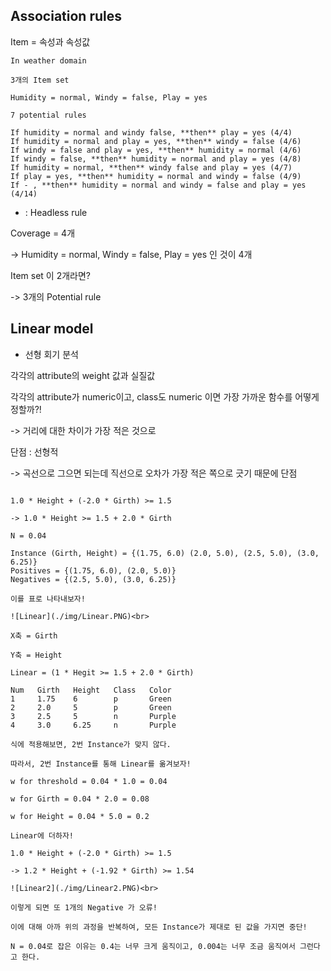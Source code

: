 ## Association rules

Item = 속성과 속성값

~~~
In weather domain

3개의 Item set

Humidity = normal, Windy = false, Play = yes

7 potential rules

If humidity = normal and windy false, **then** play = yes (4/4)
If humidity = normal and play = yes, **then** windy = false (4/6)
If windy = false and play = yes, **then** humidity = normal (4/6)
If windy = false, **then** humidity = normal and play = yes (4/8)
If humidity = normal, **then** windy false and play = yes (4/7)
If play = yes, **then** humidity = normal and windy = false (4/9)
If - , **then** humidity = normal and windy = false and play = yes (4/14)

~~~

- : Headless rule

Coverage = 4개 

-> Humidity = normal, Windy = false, Play = yes 인 것이 4개

Item set 이 2개라면?

-> 3개의 Potential rule

## Linear model

- 선형 회기 분석

각각의 attribute의 weight 값과 실질값

각각의 attribute가 numeric이고, class도 numeric 이면 가장 가까운 함수를 어떻게 정할까?!

-> 거리에 대한 차이가 가장 적은 것으로

단점 : 선형적

-> 곡선으로 그으면 되는데 직선으로 오차가 가장 적은 쪽으로 긋기 때문에 단점

~~~

1.0 * Height + (-2.0 * Girth) >= 1.5

-> 1.0 * Height >= 1.5 + 2.0 * Girth

N = 0.04

Instance (Girth, Height) = {(1.75, 6.0) (2.0, 5.0), (2.5, 5.0), (3.0, 6.25)}
Positives = {(1.75, 6.0), (2.0, 5.0)}
Negatives = {(2.5, 5.0), (3.0, 6.25)}

이를 표로 나타내보자!

![Linear](./img/Linear.PNG)<br>

X축 = Girth

Y축 = Height

Linear = (1 * Hegit >= 1.5 + 2.0 * Girth)

Num   Girth   Height   Class   Color
1     1.75    6        p       Green
2     2.0     5        p       Green
3     2.5     5        n       Purple
4     3.0     6.25     n       Purple

식에 적용해보면, 2번 Instance가 맞지 않다.

따라서, 2번 Instance를 통해 Linear를 옮겨보자!

w for threshold = 0.04 * 1.0 = 0.04

w for Girth = 0.04 * 2.0 = 0.08

w for Height = 0.04 * 5.0 = 0.2

Linear에 더하자!

1.0 * Height + (-2.0 * Girth) >= 1.5

-> 1.2 * Height + (-1.92 * Girth) >= 1.54

![Linear2](./img/Linear2.PNG)<br>

이렇게 되면 또 1개의 Negative 가 오류!

이에 대해 아까 위의 과정을 반복하여, 모든 Instance가 제대로 된 값을 가지면 중단!

N = 0.04로 잡은 이유는 0.4는 너무 크게 움직이고, 0.004는 너무 조금 움직여서 그런다고 한다. 
